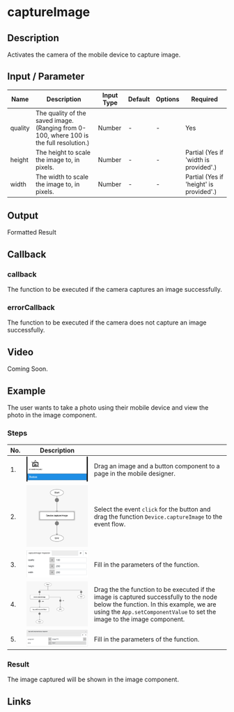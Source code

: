 # captureImage

## Description

Activates the camera of the mobile device to capture image.

## Input / Parameter

| Name | Description | Input Type | Default | Options | Required |
| ------ | ------ | ------ | ------ | ------ | ------ |
| quality | The quality of the saved image. (Ranging from 0-100, where 100 is the full resolution.) | Number | - | - | Yes |
| height | The height to scale the image to, in pixels. | Number | - | - | Partial (Yes if 'width is provided'.) |
| width | The width to scale the image to, in pixels. | Number | - | - | Partial (Yes if 'height' is provided'.) |

## Output

Formatted Result

## Callback

### callback

The function to be executed if the camera captures an image successfully.

### errorCallback

The function to be executed if the camera does not capture an image successfully.

## Video

Coming Soon.

<!-- Format: [![Video]({image-path})]({url-link}) -->

## Example

The user wants to take a photo using their mobile device and view the photo in the image component.

<!-- Share a scenario, like a user requirements. -->

### Steps

| No. | Description |  |
| ------ | ------ | ------ |
| 1. | ![](./captureImage-step-1.png) | Drag an image and a button component to a page in the mobile designer. |
| 2. | ![](./captureImage-step-2.png) | Select the event `click` for the button and drag the function `Device.captureImage` to the event flow. |
| 3. | ![](./captureImage-step-3.png) | Fill in the parameters of the function. |
| 4. | ![](./captureImage-step-4.png) | Drag the the function to be executed if the image is captured successfully to the node below the function. In this example, we are using the `App.setComponentValue` to set the image to the image component. |
| 5. | ![](./captureImage-step-5.png) | Fill in the parameters of the function. |

### Result

The image captured will be shown in the image component.

<!-- Explain the output.

Format: ![]({image-path}) -->

## Links